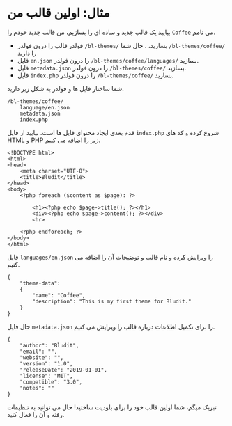 # مثال: اولین قالب من
<!-- position: 101 -->

بیایید یک قالب جدید و ساده ای را بسازیم، من قالب جدید خودم را `Coffee` می نامم.


- فولدر قالب را درون فولدر `/bl-themes/` بسازید،  ، حال شما  `/bl-themes/coffee/` را دارید
- فایل `en.json` را درون فولدر  `/bl-themes/coffee/languages/` بسازید.
- فایل `metadata.json` را درون فولدر  `/bl-themes/coffee/` بسازید.
- فایل `index.php` را درون فولدر  `/bl-themes/coffee/` بسازید.

شما ساختار فایل ها و فولدر به شکل زیر دارید.

```
/bl-themes/coffee/
	language/en.json
	metadata.json
	index.php
```
قدم بعدی ایجاد محتوای فایل ها است. بیایید از فایل `index.php` شروع کرده و کد های HTML و PHP زیر را اضافه می کنیم.


```
<!DOCTYPE html>
<html>
<head>
	<meta charset="UTF-8">
	<title>Bludit</title>
</head>
<body>
	<?php foreach ($content as $page): ?>

		<h1><?php echo $page->title(); ?></h1>
		<div><?php echo $page->content(); ?></div>
		<hr>

	<?php endforeach; ?>
</body>
</html>
```

فایل `languages/en.json` را ویرایش کرده و نام قالب و توضیحات آن را اضافه می کنیم. 


```
{
	"theme-data":
	{
		"name": "Coffee",
		"description": "This is my first theme for Bludit."
	}
}
```
حال فایل `metadata.json` را برای تکمیل اطلاعات درباره قالب را ویرایش می کنیم.


```
{
	"author": "Bludit",
	"email": "",
	"website": "",
	"version": "1.0",
	"releaseDate": "2019-01-01",
	"license": "MIT",
	"compatible": "3.0",
	"notes": ""
}
```

تبریک میگم، شما اولین قالب خود را برای بلودیت ساختید! حال می توانید به تنظیمات رفته و آن را فعال کنید.
